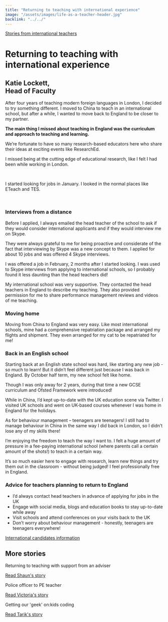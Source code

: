 ```yaml
---
title: "Returning to teaching with international experience"
image: "/assets/images/life-as-a-teacher-header.jpg"
backlink: "../../"
---
```


<div class="content-wrapper">
    <div class="content__right">
    </div>
    <div class="content__left">
        <div class="stories">
            <p>
                <a class="backlink backlink--top" href="/life-as-a-teacher/my-story-into-teaching/international-career-changers">Stories from international teachers</a>
            </p>
            <h1>Returning to teaching with international experience</h1>
            <div class="story-header">
                <div class="story-header__thumb" style="background-image:url('/assets/images/stories/stories-katie.png')"></div>
                <div class="story-header__label">
                    <h2>Katie Lockett,<br> Head of Faculty</h2>
                </div>
            </div>
            
   <p class="prominent">
                After four years of teaching modern foreign languages in London, I decided to try something different. I moved to China to teach in an international school, but after a while, I wanted to move back to England to be closer to my partner. 
            </p>
            
  <div>
                <div class="quote-block">
                    <span class="icon-quote"></span>
                    <strong class="quote-block__content">The main thing I missed about teaching in England was the curriculum and approach to teaching and learning.<span class="icon-quote quote-close"></span></strong>
                    
  </div>
                <p>
                    We’re fortunate to have so many research-based educators here who share their ideas at exciting events like ResearchEd.</p>
    <p>I missed being at the cutting edge of educational research, like I felt I had been while working in London.<br/>
                </p>
            </div>
            <br/>
            <p>I started looking for jobs in January. I looked in the normal places like ETeach and TES.</p><br/>

<h3>Interviews from a distance</h3>
            <p>Before I applied, I always emailed the head teacher of the school to ask if they would consider international applicants and if they would interview me on Skype.</p>

<p>They were always grateful to me for being proactive and considerate of the fact that interviewing by Skype was a new concept to them. I applied for about 10 jobs and was offered 4 Skype interviews.</p>

<p>I was offered a job in February, 2 months after I started looking. I was used to Skype interviews from applying to international schools, so I probably found it less daunting than the head teachers did!</p>

<p>My international school was very supportive. They contacted the head teachers in England to describe my teaching. They also provided permission for me to share performance management reviews and videos of me teaching.</p>  
<h3>Moving home</h3>

<p>Moving from China to England was very easy. Like most international schools, mine had a comprehensive repatriation package and arranged my flights and shipment. They even arranged for my cat to be repatriated for me! </p>

<h3>Back in an English school</h3>
<p>Starting back at an English state school was hard, like starting any new job - so much to learn! But it didn’t feel different just because I was back in England. By October half term, my new school felt like home. </p>
<p>Though I was only away for 2 years, during that time a new GCSE curriculum and Ofsted Framework were introduced!</p> 
<p>While in China, I’d kept up-to-date with the UK education scene via Twitter. I visited UK schools and went on UK-based courses whenever I was home in England for the holidays.</p>
<p>As for behaviour management – teenagers are teenagers! I still had to manage behaviour in China in the same way I did back in London, so I didn’t lose any of my skills there!</p>

<p>I’m enjoying the freedom to teach the way I want to. I felt a huge amount of pressure in a fee-paying international school (where parents call a certain amount of the shots!) to teach in a certain way.</p>
<p>It’s so much easier here to engage with research, learn new things and try them out in the classroom - without being judged! I feel professionally free in England.</p>

<h3>Advice for teachers planning to return to England</h3>
<ul>
<li><span>I’d always contact head teachers in advance of applying for jobs in the UK</span></li>
<li><span>Engage with social media, blogs and education books to stay up-to-date while away</span></li>
<li><span>Visit schools and attend conferences on your visits back to the UK</span></li>
<li><span>Don’t worry about behaviour management - honestly, teenagers are teenagers everywhere!</span></li>
</ul>

<a href="/international-candidates" class="git-link">
    International candidates information <i class="fas fa-chevron-right"></i>
</a>


   </div>
    </div>
</div>

<div class="more-stories">
    <h2 class="more-stories_header strapline">More stories</h2>
    <div class="more-stories__thumbs">
        <div class="more-stories__thumbs__thumb">
            <a href="/life-as-a-teacher/my-story-into-teaching/international-career-changers/returning-to-teaching-with-support-from-an-adviser">
                <div class="more-stories__thumbs__thumb__img" style="background-image:url('/assets/images/stories/stories-shaun.jpg')"></div>
            </a>
            <div class="more-stories__thumbs__thumb__content">
                <p>Returning to teaching with support from an adviser</p>
                <a class="git-link" href="/life-as-a-teacher/my-story-into-teaching/international-career-changers/returning-to-teaching-with-support-from-an-adviser">Read Shaun's story  <i class="fas fa-chevron-right"></i></a>
            </div>
        </div>
        <div class="more-stories__thumbs__thumb">
            <a href="/life-as-a-teacher/my-story-into-teaching/career-changers/police-officer-to-pe-teacher">
                <div class="more-stories__thumbs__thumb__img" style="background-image:url('/assets/images/stories/stories-victoria.jpg')"></div>
            </a>
            <div class="more-stories__thumbs__thumb__content">
                <p>Police officer to PE teacher</p>
                <a class="git-link" href="/life-as-a-teacher/my-story-into-teaching/career-changers/police-officer-to-pe-teacher">Read Victoria's story  <i class="fas fa-chevron-right"></i></a>
            </div>
        </div>
        <div class="more-stories__thumbs__thumb">
            <a href="/life-as-a-teacher/my-story-into-teaching/making-a-difference/getting-our-geek-on-kids-coding">
                <div class="more-stories__thumbs__thumb__img" style="background-image:url('/assets/images/stories/stories-tarik.jpg')"></div>
            </a>
            <div class="more-stories__thumbs__thumb__content">
                <p>Getting our 'geek' on:kids coding</p>
                <a class="git-link" href="/life-as-a-teacher/my-story-into-teaching/making-a-difference/getting-our-geek-on-kids-coding">Read Tarik's story <i class="fas fa-chevron-right"></i></a>
            </div>
        </div>
    </div>
</div>

